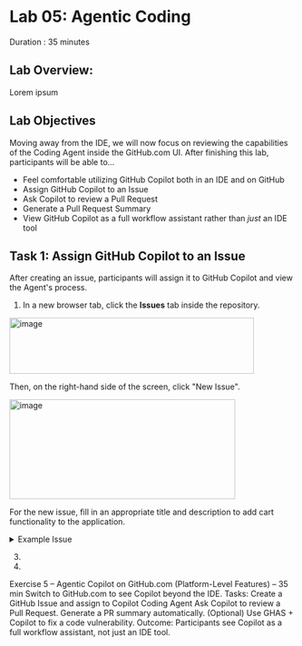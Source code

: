 # Lab 05: Agentic Coding

Duration : 35 minutes

## Lab Overview:

Lorem ipsum

## Lab Objectives

Moving away from the IDE, we will now focus on reviewing the capabilities of the Coding Agent inside the GitHub.com UI. After finishing this lab, participants will be able to...

- Feel comfortable utilizing GitHub Copilot both in an IDE and on GitHub
- Assign GitHub Copilot to an Issue
- Ask Copilot to review a Pull Request
- Generate a Pull Request Summary
- View GitHub Copilot as a full workflow assistant rather than _just_ an IDE tool

## Task 1: Assign GitHub Copilot to an Issue

After creating an issue, participants will assign it to GitHub Copilot and view the Agent's process.

1. In a new browser tab, click the __Issues__ tab inside the repository.

<img width="431" height="99" alt="image" src="https://github.com/user-attachments/assets/aec2bb85-eb38-41d9-b868-efa5de2dfae7" />

Then, on the right-hand side of the screen, click "New Issue".

<img width="398" height="176" alt="image" src="https://github.com/user-attachments/assets/73f3e7b0-2633-4492-9cf5-7d4de4c640ad" />

For the new issue, fill in an appropriate title and description to add cart functionality to the application.

<details>
  <summary>Example Issue</summary>
  <img width="1034" height="657" alt="image" src="https://github.com/user-attachments/assets/9e95fd80-56fc-496d-84f2-6925c4a81cbc" />
</details>



3. 

4. 





Exercise 5 – Agentic Copilot on GitHub.com (Platform-Level Features) – 35 min
Switch to GitHub.com to see Copilot beyond the IDE.
Tasks:
Create a GitHub Issue and assign to Copilot Coding Agent
Ask Copilot to review a Pull Request.
Generate a PR summary automatically.
(Optional) Use GHAS + Copilot to fix a code vulnerability.
Outcome: Participants see Copilot as a full workflow assistant, not just an IDE tool.
